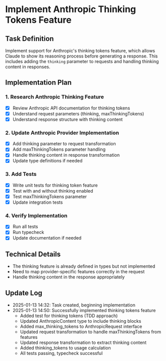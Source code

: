 # Implement Anthropic Thinking Tokens Feature

## Task Definition
Implement support for Anthropic's thinking tokens feature, which allows Claude to show its reasoning process before generating a response. This includes adding the `thinking` parameter to requests and handling thinking content in responses.

## Implementation Plan

### 1. Research Anthropic Thinking Feature
- [x] Review Anthropic API documentation for thinking tokens
- [x] Understand request parameters (thinking, maxThinkingTokens)
- [x] Understand response structure with thinking content

### 2. Update Anthropic Provider Implementation
- [x] Add thinking parameter to request transformation
- [x] Add maxThinkingTokens parameter handling
- [x] Handle thinking content in response transformation
- [x] Update type definitions if needed

### 3. Add Tests
- [x] Write unit tests for thinking token feature
- [x] Test with and without thinking enabled
- [x] Test maxThinkingTokens parameter
- [x] Update integration tests

### 4. Verify Implementation
- [x] Run all tests
- [x] Run typecheck
- [x] Update documentation if needed

## Technical Details
- The thinking feature is already defined in types but not implemented
- Need to map provider-specific features correctly in the request
- Handle thinking content in the response appropriately

## Update Log
- 2025-01-13 14:32: Task created, beginning implementation
- 2025-01-13 14:50: Successfully implemented thinking tokens feature
  - Added test for thinking tokens (TDD approach)
  - Updated AnthropicContent type to include thinking blocks
  - Added max_thinking_tokens to AnthropicRequest interface
  - Updated request transformation to handle maxThinkingTokens from features
  - Updated response transformation to extract thinking content
  - Added thinking_tokens to usage calculation
  - All tests passing, typecheck successful